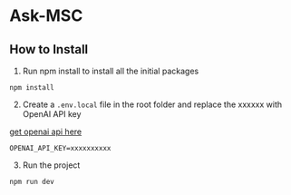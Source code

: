 # Ask-MSC

## How to Install

1. Run npm install to install all the initial packages

```shell
npm install
```

2. Create a `.env.local` file in the root folder and replace the xxxxxx with OpenAI API key

[get openai api here](https://platform.openai.com/account/api-keys)

```env
OPENAI_API_KEY=xxxxxxxxxx
```

3. Run the project

```shell
npm run dev
```
